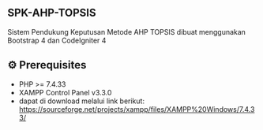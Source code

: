 ## SPK-AHP-TOPSIS

Sistem Pendukung Keputusan Metode AHP TOPSIS dibuat menggunakan Bootstrap 4 dan CodeIgniter 4


## ⚙ Prerequisites
- PHP >= 7.4.33
- XAMPP Control Panel v3.3.0
- dapat di download melalui link berikut: https://sourceforge.net/projects/xampp/files/XAMPP%20Windows/7.4.33/
